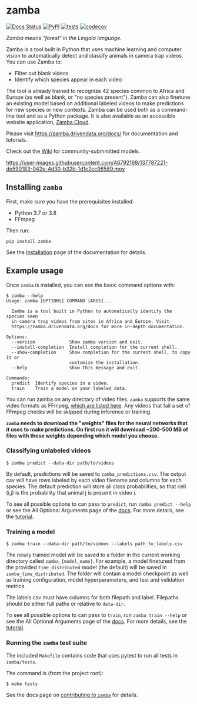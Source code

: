 # zamba

[![Docs Status](https://img.shields.io/badge/docs-stable-informational)](https://zamba.drivendata.org/docs/)
[![PyPI](https://img.shields.io/pypi/v/zamba.svg)](https://pypi.org/project/zamba/)
[![tests](https://github.com/drivendataorg/zamba/workflows/tests/badge.svg?branch=master)](https://github.com/drivendataorg/zamba/actions?query=workflow%3Atests+branch%3Amaster)
[![codecov](https://codecov.io/gh/drivendataorg/zamba/branch/master/graph/badge.svg)](https://codecov.io/gh/drivendataorg/zamba)

*Zamba means "forest" in the Lingala language.*

Zamba is a tool built in Python that uses machine learning and computer vision to automatically detect and classify animals in camera trap videos. You can use Zamba to:

- Filter out blank videos
- Identify which species appear in each video

The tool is already trained to recognize 42 species common to Africa and Europe (as well as blank, or "no species present"). Zamba can also finetune an existing model based on additional labeled videos to make predictions for new species or new contexts. Zamba can be used both as a command-line tool and as a Python package. It is also available as an accessible website application, [Zamba Cloud](https://www.zambacloud.com/).

Please visit https://zamba.drivendata.org/docs/ for documentation and tutorials.

Check out the [Wiki](https://github.com/drivendataorg/zamba/wiki) for community-submmitted models.

https://user-images.githubusercontent.com/46792169/137787221-de590183-042e-4d30-b32b-1d1c2cc96589.mov

## Installing `zamba`

First, make sure you have the prerequisites installed:
* Python 3.7 or 3.8
* FFmpeg

Then run:
```console
pip install zamba
```

See the [Installation](https://zamba.drivendata.org/docs/install.md) page of the documentation for details.

## Example usage

Once `zamba` is installed, you can see the basic command options with:
```console
$ zamba --help
Usage: zamba [OPTIONS] COMMAND [ARGS]...

  Zamba is a tool built in Python to automatically identify the species seen
  in camera trap videos from sites in Africa and Europe. Visit
  https://zamba.drivendata.org/docs for more in-depth documentation.

Options:
  --version             Show zamba version and exit.
  --install-completion  Install completion for the current shell.
  --show-completion     Show completion for the current shell, to copy it or
                        customize the installation.
  --help                Show this message and exit.

Commands:
  predict  Identify species in a video.
  train    Train a model on your labeled data.
```

You can run zamba on any directory of video files. `zamba` supports the same video formats as FFmpeg, [which are listed here](https://www.ffmpeg.org/general.html#Supported-File-Formats_002c-Codecs-or-Features). Any videos that fail a set of FFmpeg checks will be skipped during inference or training.

**`zamba` needs to download the "weights" files for the neural networks that it uses to make predictions. On first run it will download ~200-500 MB of files with these weights depending which model you choose.**

### Classifying unlabeled videos

```console
$ zamba predict --data-dir path/to/videos
```

By default, predictions will be saved to `zamba_predictions.csv`. The output csv will have rows labeled by each video filename and columns for each species. The default prediction will store all class probabilities, so that cell (i,j) is the probability that animal j is present in video i.

To see all possible options to can pass to `predict`, run `zamba predict --help` or see the All Optional Arguments page of the [docs](https://zamba.drivendata.org/docs/). For more details, see the [tutorial](https://zamba.drivendata.org/docs/predict-tutorial/).

### Training a model

```console
$ zamba train --data-dir path/to/videos --labels path_to_labels.csv
```

The newly trained model will be saved to a folder in the current working directory called `zamba_{model_name}`. For example, a model finetuned from the provided `time_distributed` model (the default) will be saved in `zamba_time_distributed`. The folder will contain a model checkpoint as well as training configuration, model hyperparameters, and test and validation metrics.

The labels csv must have columns for both filepath and label. Filepaths should be either full paths or relative to `data-dir`.

To see all possible options to can pass to `train`, run `zamba train --help` or see the All Optional Arguments page of the [docs](https://zamba.drivendata.org/docs/). For more details, see the [tutorial](https://zamba.drivendata.org/docs/train-tutorial/).

### Running the `zamba` test suite

The included `Makefile` contains code that uses pytest to run all tests in `zamba/tests`.

The command is (from the project root):

```console
$ make tests
```

See the docs page on [contributing to `zamba`](https://zamba.drivendata.org/docs/contribute.html) for details.




